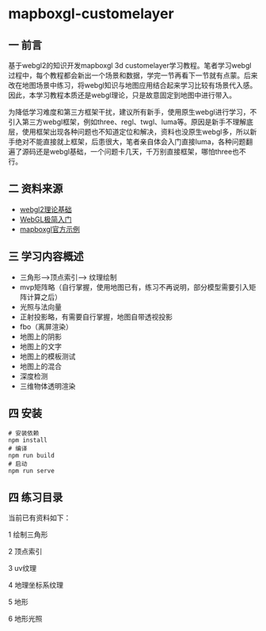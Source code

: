 # mapboxgl-customelayer 
## 一 前言
基于webgl2的知识开发mapboxgl 3d customelayer学习教程。笔者学习webgl过程中，每个教程都会新出一个场景和数据，学完一节再看下一节就有点蒙。后来改在地图场景中练习，将webgl知识与地图应用结合起来学习比较有场景代入感。因此，本学习教程本质还是webgl理论，只是故意固定到地图中进行带入。

为降低学习难度和第三方框架干扰，建议所有新手，使用原生webgl进行学习，不引入第三方webgl框架，例如three、regl、twgl、luma等。原因是新手不理解底层，使用框架出现各种问题也不知道定位和解决，资料也没原生webgl多，所以新手绝对不能直接就上框架，后患很大，笔者亲自体会入门直接luma，各种问题翻遍了源码还是webgl基础，一个问题卡几天，千万别直接框架，哪怕three也不行。
## 二 资料来源
- [webgl2理论基础](https://webgl2fundamentals.org/webgl/lessons/zh_cn/)
- [WebGL极简入门](https://github.com/fafa1899/WebGLTutorial)
- [mapboxgl官方示例](https://docs.mapbox.com/mapbox-gl-js/example/custom-style-layer/)

## 三 学习内容概述

- 三角形-->顶点索引--> 纹理绘制
- mvp矩阵略（自行掌握，使用地图已有，练习不再说明，部分模型需要引入矩阵计算之后）
- 光照与法向量
- 正射投影略，有需要自行掌握，地图自带透视投影
- fbo（离屏渲染）
- 地图上的阴影
- 地图上的文字
- 地图上的模板测试
- 地图上的混合
- 深度检测
- 三维物体透明渲染

## 四 安装

```
# 安装依赖
npm install
# 编译
npm run build
# 启动
npm run serve
```

## 四 练习目录
当前已有资料如下：

1 绘制三角形

2 顶点索引

3 uv纹理

4 地理坐标系纹理

5 地形

6 地形光照
